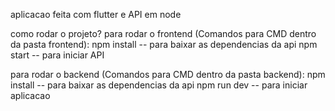aplicacao feita com flutter e API em node

como rodar o projeto?
para rodar o frontend (Comandos para CMD dentro da pasta frontend):
npm install  -- para baixar as dependencias da api
npm start -- para iniciar API

para rodar o backend (Comandos para CMD dentro da pasta backend):
npm install  -- para baixar as dependencias da api
npm run dev -- para iniciar aplicacao